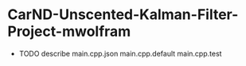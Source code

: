 # CarND-Unscented-Kalman-Filter-Project-mwolfram

* TODO describe main.cpp.json main.cpp.default main.cpp.test
